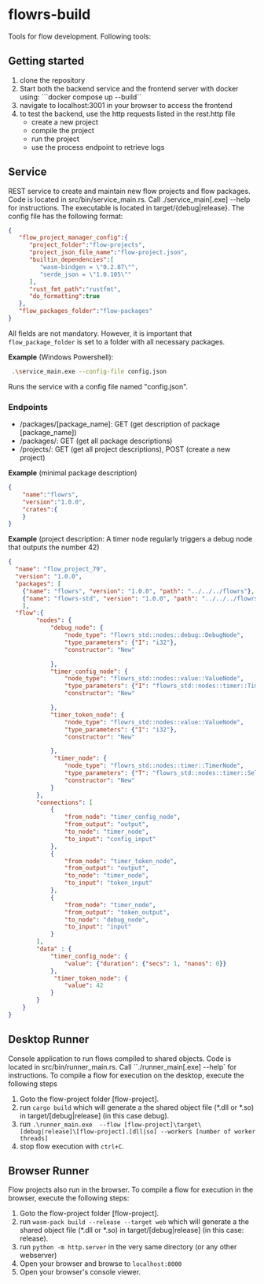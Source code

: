 # flowrs-build
Tools for flow development. Following tools: 

## Getting started

1. clone the repository
2. Start both the backend service and the frontend server with docker using:
   ```docker compose up --build``
3. navigate to localhost:3001 in your browser to access the frontend
4. to test the backend, use the http requests listed in the rest.http file
    - create a new project
    - compile the project
    - run the project
    - use the process endpoint to retrieve logs

## Service 
REST service to create and maintain new flow projects and flow packages.
Code is located in src/bin/service_main.rs. 
Call ./service_main[.exe] --help for instructions. The executable is located in target/{debug|release}.
The config file has the following format: 
```json
{
   "flow_project_manager_config":{
      "project_folder":"flow-projects",
      "project_json_file_name":"flow-project.json",
      "builtin_dependencies":[
         "wasm-bindgen = \"0.2.87\"",
         "serde_json = \"1.0.105\""
      ],
      "rust_fmt_path":"rustfmt",
      "do_formatting":true
   },
   "flow_packages_folder":"flow-packages"
}
```
All fields are not mandatory. However, it is important that `flow_package_folder` is set to a folder with all necessary packages.

**Example** (Windows Powershell):
```bash
 .\service_main.exe --config-file config.json
```
Runs the service with a config file named "config.json". 
### Endpoints

- /packages/[package_name]: GET (get description of package [package_name])  
- /packages/: GET (get all package descriptions)
- /projects/: GET (get all project descriptions), POST (create a new project)


**Example** (minimal package description)
```json
{
    "name":"flowrs",
    "version":"1.0.0",
    "crates":{
    }
}
```
**Example** (project description: A timer node regularly triggers a debug node that outputs the number 42)
```json
{
  "name": "flow_project_79",
  "version": "1.0.0",
  "packages": [
    {"name": "flowrs", "version": "1.0.0", "path": "../../../flowrs"}, 
    {"name": "flowrs-std", "version": "1.0.0", "path": "../../../flowrs-std"}
    ],
  "flow":{        
        "nodes": {
            "debug_node": {
                "node_type": "flowrs_std::nodes::debug::DebugNode",
                "type_parameters": {"I": "i32"},
                "constructor": "New"

            },
            "timer_config_node": {
                "node_type": "flowrs_std::nodes::value::ValueNode",
                "type_parameters": {"I": "flowrs_std::nodes::timer::TimerNodeConfig"},
                "constructor": "New"

            },
            "timer_token_node": {
                "node_type": "flowrs_std::nodes::value::ValueNode",
                "type_parameters": {"I": "i32"},
                "constructor": "New"

            },
             "timer_node": {
                "node_type": "flowrs_std::nodes::timer::TimerNode",
                "type_parameters": {"T": "flowrs_std::nodes::timer::SelectedTimer", "U": "i32"},
                "constructor": "New"
            }
        },
        "connections": [
            {
                "from_node": "timer_config_node",
                "from_output": "output",
                "to_node": "timer_node",
                "to_input": "config_input"
            },
            {
                "from_node": "timer_token_node",
                "from_output": "output",
                "to_node": "timer_node",
                "to_input": "token_input"
            },
            {
                "from_node": "timer_node",
                "from_output": "token_output",
                "to_node": "debug_node",
                "to_input": "input"
            }
        ], 
        "data" : {
            "timer_config_node": {
                "value": {"duration": {"secs": 1, "nanos": 0}}
            },
             "timer_token_node": {
                "value": 42
            }
        }
    }
}
```
## Desktop Runner 
Console application to run flows compiled to shared objects. 
Code is located in src/bin/runner_main.rs. 
Call ``./runner_main[.exe] --help` for instructions. 
To compile a flow for execution on the desktop, execute the following steps 
1. Goto the flow-project folder [flow-project].
2. run `cargo build` which will generate a the shared object file (*.dll or *.so) in target/[debug|release] (in this case debug).
3. run `.\runner_main.exe  --flow [flow-project]\target\[debug|release]\[flow-project].[dll|so] --workers [number of worker threads]`
4. stop flow execution with `ctrl+C`.
   
## Browser Runner
Flow projects also run in the browser. 
To compile a flow for execution in the browser, execute the following steps: 
1. Goto the flow-project folder [flow-project].
2. run `wasm-pack build --release --target web` which will generate a the shared object file (*.dll or *.so) in target/[debug|release] (in this case: release).
3. run `python -m http.server` in the very same directory (or any other webserver)
4. Open your browser and browse to `localhost:8000`
5. Open your browser's console viewer. 
